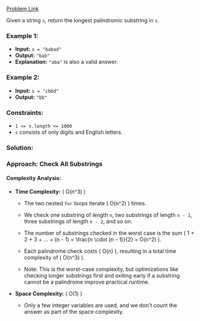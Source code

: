 [Problem Link](https://leetcode.com/problems/longest-palindromic-substring/description/)

Given a string `s`, return the longest palindromic substring in `s`.

### Example 1:
- **Input:** `s = "babad"`
- **Output:** `"bab"`
- **Explanation:** `"aba"` is also a valid answer.

### Example 2:
- **Input:** `s = "cbbd"`
- **Output:** `"bb"`

### Constraints:
- `1 <= s.length <= 1000`
- `s` consists of only digits and English letters.

### Solution:
### Approach: Check All Substrings

#### Complexity Analysis:
- **Time Complexity:** \( O(n^3) \)
  - The two nested `for` loops iterate \( O(n^2) \) times.
  - We check one substring of length `n`, two substrings of length `n - 1`, three substrings of length `n - 2`, and so on.
  - The number of substrings checked in the worst case is the sum \( 1 + 2 + 3 + ... + (n - 1) = \frac{n \cdot (n - 1)}{2} = O(n^2) \).
  - Each palindrome check costs \( O(n) \), resulting in a total time complexity of \( O(n^3) \).

  - Note: This is the worst-case complexity, but optimizations like checking longer substrings first and exiting early if a substring cannot be a palindrome improve practical runtime.

- **Space Complexity:** \( O(1) \)
  - Only a few integer variables are used, and we don't count the answer as part of the space complexity.
